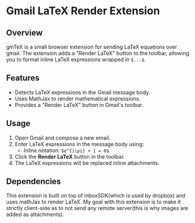 # Gmail LaTeX Render Extension

## Overview
gmTeX is a small browser extension for sending LaTeX equations over gmail.
The extension adds a "Render LaTeX" button to the toolbar, allowing you 
to format inline LaTeX expressions wrapped in `$...$`.

## Features
- Detects LaTeX expressions in the Gmail message body.
- Uses MathJax to render mathematical expressions.
- Provides a "Render LaTeX" button in Gmail's toolbar.

## Usage
1. Open Gmail and compose a new email.
2. Enter LaTeX expressions in the message body using:
   - Inline notation: `$e^{i\pi} + 1 = 0$`
3. Click the **Render LaTeX** button in the toolbar.
4. The LaTeX expressions will be replaced inline attachments.

## Dependencies
This extension is built on top of inboxSDK(which is used by dropbox) and uses mathJax
to render LaTeX. My goal with this extension is to make it strictly client-side
as to not send any remote server(this is why images are added as attachments).

